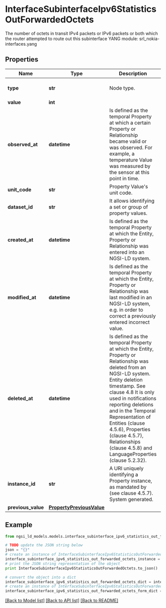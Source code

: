 # InterfaceSubinterfaceIpv6StatisticsOutForwardedOctets

The number of octets in transit IPv4 packets or IPv6 packets or both which the router attempted to route out this subinterface  YANG module: srl_nokia-interfaces.yang 

## Properties

Name | Type | Description | Notes
------------ | ------------- | ------------- | -------------
**type** | **str** | Node type.  | [optional] [default to 'Property']
**value** | **int** |  | 
**observed_at** | **datetime** | Is defined as the temporal Property at which a certain Property or Relationship became valid or was observed. For example, a temperature Value was measured by the sensor at this point in time.  | [optional] 
**unit_code** | **str** | Property Value&#39;s unit code.  | [optional] 
**dataset_id** | **str** | It allows identifying a set or group of property values.  | [optional] 
**created_at** | **datetime** | Is defined as the temporal Property at which the Entity, Property or Relationship was entered into an NGSI-LD system.  | [optional] [readonly] 
**modified_at** | **datetime** | Is defined as the temporal Property at which the Entity, Property or Relationship was last modified in an NGSI-LD system, e.g. in order to correct a previously entered incorrect value.  | [optional] [readonly] 
**deleted_at** | **datetime** | Is defined as the temporal Property at which the Entity, Property or Relationship was deleted from an NGSI-LD system.  Entity deletion timestamp. See clause 4.8 It is only used in notifications reporting deletions and in the Temporal Representation of Entities (clause 4.5.6), Properties (clause 4.5.7), Relationships (clause 4.5.8) and LanguageProperties (clause 5.2.32).  | [optional] [readonly] 
**instance_id** | **str** | A URI uniquely identifying a Property instance, as mandated by (see clause 4.5.7). System generated.  | [optional] [readonly] 
**previous_value** | [**PropertyPreviousValue**](PropertyPreviousValue.md) |  | [optional] 

## Example

```python
from ngsi_ld_models.models.interface_subinterface_ipv6_statistics_out_forwarded_octets import InterfaceSubinterfaceIpv6StatisticsOutForwardedOctets

# TODO update the JSON string below
json = "{}"
# create an instance of InterfaceSubinterfaceIpv6StatisticsOutForwardedOctets from a JSON string
interface_subinterface_ipv6_statistics_out_forwarded_octets_instance = InterfaceSubinterfaceIpv6StatisticsOutForwardedOctets.from_json(json)
# print the JSON string representation of the object
print InterfaceSubinterfaceIpv6StatisticsOutForwardedOctets.to_json()

# convert the object into a dict
interface_subinterface_ipv6_statistics_out_forwarded_octets_dict = interface_subinterface_ipv6_statistics_out_forwarded_octets_instance.to_dict()
# create an instance of InterfaceSubinterfaceIpv6StatisticsOutForwardedOctets from a dict
interface_subinterface_ipv6_statistics_out_forwarded_octets_form_dict = interface_subinterface_ipv6_statistics_out_forwarded_octets.from_dict(interface_subinterface_ipv6_statistics_out_forwarded_octets_dict)
```
[[Back to Model list]](../README.md#documentation-for-models) [[Back to API list]](../README.md#documentation-for-api-endpoints) [[Back to README]](../README.md)


